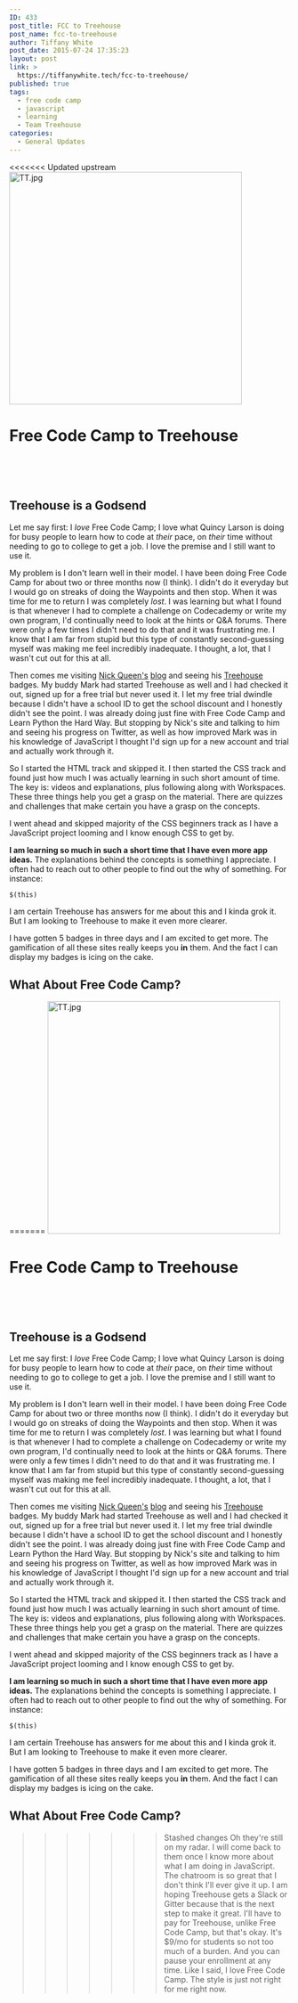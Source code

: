 ```yaml
---
ID: 433
post_title: FCC to Treehouse
post_name: fcc-to-treehouse
author: Tiffany White
post_date: 2015-07-24 17:35:23
layout: post
link: >
  https://tiffanywhite.tech/fcc-to-treehouse/
published: true
tags:
  - free code camp
  - javascript
  - learning
  - Team Treehouse
categories:
  - General Updates
---
```

<<<<<<< Updated upstream
<a href="http://helloburgh.me/wp-content/uploads/2015/07/TT.jpg"><img class="  wp-image-432 aligncenter" src="http://helloburgh.me/wp-content/uploads/2015/07/TT.jpg" alt="TT.jpg" width="418" height="418" /></a>

# Free Code Camp to Treehouse

&nbsp;

&nbsp;

## Treehouse is a Godsend

Let me say first: I *love* Free Code Camp; I love what Quincy Larson is doing for busy people to learn how to code at *their* pace, on *their* time without needing to go to college to get a job. I love the premise and I still want to use it.

My problem is I don't learn well in their model. I have been doing Free Code Camp for about two or three months now (I think). I didn't do it everyday but I would go on streaks of doing the Waypoints and then stop. When it was time for me to return I was completely *lost*. I was learning but what I found is that whenever I had to complete a challenge on Codecademy or write my own program, I'd continually need to look at the hints or Q&amp;A forums. There were only a few times I didn't need to do that and it was frustrating me. I know that I am far from stupid but this type of constantly second-guessing myself was making me feel incredibly inadequate. I thought, a lot, that I wasn't cut out for this at all.

Then comes me visiting [Nick Queen's](https://twitter.com/nickqueen) [blog](http://nickqueen.com/) and seeing his [Treehouse](https://teamtreehouse.com/) badges. My buddy Mark had started Treehouse as well and I had checked it out, signed up for a free trial but never used it. I let my free trial dwindle because I didn't have a school ID to get the school discount and I honestly didn't see the point. I was already doing just fine with Free Code Camp and Learn Python the Hard Way. But stopping by Nick's site and talking to him and seeing his progress on Twitter, as well as how improved Mark was in his knowledge of JavaScript I thought I'd sign up for a new account and trial and actually work through it.

So I started the HTML track and skipped it. I then started the CSS track and found just how much I was actually learning in such short amount of time. The key is: videos and explanations, plus following along with Workspaces. These three things help you get a grasp on the material. There are quizzes and challenges that make certain you have a grasp on the concepts.

I went ahead and skipped majority of the CSS beginners track as I have a JavaScript project looming and I know enough CSS to get by.

**I am learning so much in such a short time that I have even more app ideas.** The explanations behind the concepts is something I appreciate. I often had to reach out to other people to find out the why of something. For instance:

~~~~
$(this)
~~~~

I am certain Treehouse has answers for me about this and I kinda grok it. But I am looking to Treehouse to make it even more clearer.

I have gotten 5 badges in three days and I am excited to get more. The gamification of all these sites really keeps you **in** them. And the fact I can display my badges is icing on the cake.

## What About Free Code Camp?

=======
<a href="http://helloburgh.me/wp-content/uploads/2015/07/TT.jpg"><img class="  wp-image-432 aligncenter" src="http://helloburgh.me/wp-content/uploads/2015/07/TT.jpg" alt="TT.jpg" width="418" height="418" /></a>

# Free Code Camp to Treehouse

&nbsp;

&nbsp;

## Treehouse is a Godsend

Let me say first: I *love* Free Code Camp; I love what Quincy Larson is doing for busy people to learn how to code at *their* pace, on *their* time without needing to go to college to get a job. I love the premise and I still want to use it.

My problem is I don't learn well in their model. I have been doing Free Code Camp for about two or three months now (I think). I didn't do it everyday but I would go on streaks of doing the Waypoints and then stop. When it was time for me to return I was completely *lost*. I was learning but what I found is that whenever I had to complete a challenge on Codecademy or write my own program, I'd continually need to look at the hints or Q&amp;A forums. There were only a few times I didn't need to do that and it was frustrating me. I know that I am far from stupid but this type of constantly second-guessing myself was making me feel incredibly inadequate. I thought, a lot, that I wasn't cut out for this at all.

Then comes me visiting [Nick Queen's](https://twitter.com/nickqueen) [blog](http://nickqueen.com/) and seeing his [Treehouse](https://teamtreehouse.com/) badges. My buddy Mark had started Treehouse as well and I had checked it out, signed up for a free trial but never used it. I let my free trial dwindle because I didn't have a school ID to get the school discount and I honestly didn't see the point. I was already doing just fine with Free Code Camp and Learn Python the Hard Way. But stopping by Nick's site and talking to him and seeing his progress on Twitter, as well as how improved Mark was in his knowledge of JavaScript I thought I'd sign up for a new account and trial and actually work through it.

So I started the HTML track and skipped it. I then started the CSS track and found just how much I was actually learning in such short amount of time. The key is: videos and explanations, plus following along with Workspaces. These three things help you get a grasp on the material. There are quizzes and challenges that make certain you have a grasp on the concepts.

I went ahead and skipped majority of the CSS beginners track as I have a JavaScript project looming and I know enough CSS to get by.

**I am learning so much in such a short time that I have even more app ideas.** The explanations behind the concepts is something I appreciate. I often had to reach out to other people to find out the why of something. For instance:

~~~~
$(this)
~~~~

I am certain Treehouse has answers for me about this and I kinda grok it. But I am looking to Treehouse to make it even more clearer.

I have gotten 5 badges in three days and I am excited to get more. The gamification of all these sites really keeps you **in** them. And the fact I can display my badges is icing on the cake.

## What About Free Code Camp?

>>>>>>> Stashed changes
Oh they're still on my radar. I will come back to them once I know more about what I am doing in JavaScript. The chatroom is so great that I don't think I'll ever give it up. I am hoping Treehouse gets a Slack or Gitter because that is the next step to make it great. I'll have to pay for Treehouse, unlike Free Code Camp, but that's okay. It's $9/mo for students so not too much of a burden. And you can pause your enrollment at any time. Like I said, I love Free Code Camp. The style is just not right for me right now.
